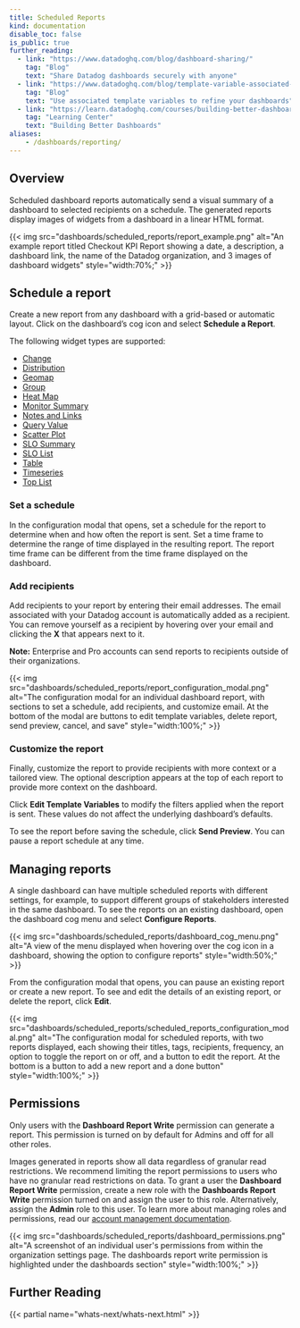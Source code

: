 ```yaml
---
title: Scheduled Reports
kind: documentation
disable_toc: false
is_public: true
further_reading:
  - link: "https://www.datadoghq.com/blog/dashboard-sharing/"
    tag: "Blog"
    text: "Share Datadog dashboards securely with anyone" 
  - link: "https://www.datadoghq.com/blog/template-variable-associated-values/"
    tag: "Blog"
    text: "Use associated template variables to refine your dashboards"
  - link: "https://learn.datadoghq.com/courses/building-better-dashboards"
    tag: "Learning Center"
    text: "Building Better Dashboards"
aliases:
    - /dashboards/reporting/
---
```


## Overview

Scheduled dashboard reports automatically send a visual summary of a dashboard to selected recipients on a schedule. The generated reports display images of widgets from a dashboard in a linear HTML format.

{{< img src="dashboards/scheduled_reports/report_example.png" alt="An example report titled Checkout KPI Report showing a date, a description, a dashboard link, the name of the Datadog organization, and 3 images of dashboard widgets" style="width:70%;" >}}

## Schedule a report

Create a new report from any dashboard with a grid-based or automatic layout. Click on the dashboard’s cog icon and select **Schedule a Report**.

The following widget types are supported:

- [Change][1]
- [Distribution][2]
- [Geomap][3]
- [Group][4]
- [Heat Map][5]
- [Monitor Summary][6]
- [Notes and Links][7]
- [Query Value][8]
- [Scatter Plot][9]
- [SLO Summary][10]
- [SLO List][11]
- [Table][12]
- [Timeseries][13]
- [Top List][14]

### Set a schedule

In the configuration modal that opens, set a schedule for the report to determine when and how often the report is sent. Set a time frame to determine the range of time displayed in the resulting report. The report time frame can be different from the time frame displayed on the dashboard.

### Add recipients

Add recipients to your report by entering their email addresses. The email associated with your Datadog account is automatically added as a recipient. You can remove yourself as a recipient by hovering over your email and clicking the **X** that appears next to it.   

**Note:** Enterprise and Pro accounts can send reports to recipients outside of their organizations. 

{{< img src="dashboards/scheduled_reports/report_configuration_modal.png" alt="The configuration modal for an individual dashboard report, with sections to set a schedule, add recipients, and customize email. At the bottom of the modal are buttons to edit template variables, delete report, send preview, cancel, and save" style="width:100%;" >}}

### Customize the report

Finally, customize the report to provide recipients with more context or a tailored view. The optional description appears at the top of each report to provide more context on the dashboard.

Click **Edit Template Variables** to modify the filters applied when the report is sent. These values do not affect the underlying dashboard’s defaults. 

To see the report before saving the schedule, click **Send Preview**. You can pause a report schedule at any time.

## Managing reports
A single dashboard can have multiple scheduled reports with different settings, for example, to support different groups of stakeholders interested in the same dashboard. To see the reports on an existing dashboard, open the dashboard cog menu and select **Configure Reports**. 

{{< img src="dashboards/scheduled_reports/dashboard_cog_menu.png" alt="A view of the menu displayed when hovering over the cog icon in a dashboard, showing the option to configure reports" style="width:50%;" >}}

From the configuration modal that opens, you can pause an existing report or create a new report. To see and edit the details of an existing report, or delete the report, click **Edit**.

{{< img src="dashboards/scheduled_reports/scheduled_reports_configuration_modal.png" alt="The configuration modal for scheduled reports, with two reports displayed, each showing their titles, tags, recipients, frequency, an option to toggle the report on or off, and a button to edit the report. At the bottom is a button to add a new report and a done button" style="width:100%;" >}}

## Permissions

Only users with the **Dashboard Report Write** permission can generate a report. This permission is turned on by default for Admins and off for all other roles. 

Images generated in reports show all data regardless of granular read restrictions. We recommend limiting the report permissions to users who have no granular read restrictions on data. To grant a user the **Dashboard Report Write** permission, create a new role with the **Dashboards Report Write** permission turned on and assign the user to this role. Alternatively, assign the **Admin** role to this user. To learn more about managing roles and permissions, read our [account management documentation][15]. 

{{< img src="dashboards/scheduled_reports/dashboard_permissions.png" alt="A screenshot of an individual user's permissions from within the organization settings page. The dashboards report write permission is highlighted under the dashboards section" style="width:100%;" >}}

## Further Reading

{{< partial name="whats-next/whats-next.html" >}}

[1]: /dashboards/widgets/change/
[2]: /dashboards/widgets/distribution/
[3]: /dashboards/widgets/geomap/
[4]: /dashboards/widgets/group/
[5]: /dashboards/widgets/heat_map/
[6]: /dashboards/widgets/monitor_summary/
[7]: /dashboards/widgets/note/
[8]: /dashboards/widgets/query_value/
[9]: /dashboards/widgets/scatter_plot/
[10]: /dashboards/widgets/slo/
[11]: /dashboards/widgets/slo_list/
[12]: /dashboards/widgets/table/
[13]: /dashboards/widgets/timeseries/
[14]: /dashboards/widgets/top_list/
[15]: /account_management/users/#edit-a-user-s-roles

